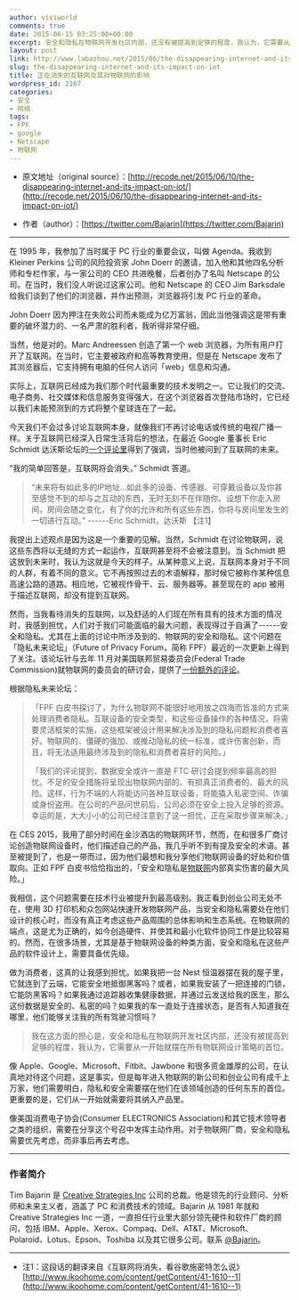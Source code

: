 ```yaml
---
author: viviworld
comments: true
date: 2015-06-15 03:25:00+00:00
excerpt: 安全和隐私在物联网开发社区内部，还没有被提高到足够的程度，我认为，它需要从一开始就摆在所有物联网设计策略的首位。对于物联网厂商，安全和隐私需要优先考虑，而非事后再去考虑。
layout: post
link: http://www.labazhou.net/2015/06/the-disappearing-internet-and-its-impact-on-iot/
slug: the-disappearing-internet-and-its-impact-on-iot
title: 正在消失的互联网及其对物联网的影响
wordpress_id: 2167
categories:
- 安全
- 网络
tags:
- FPF
- google
- Netscape
- 物联网
---
```



	
  * 原文地址（original source）：[http://recode.net/2015/06/10/the-disappearing-internet-and-its-impact-on-iot/](http://recode.net/2015/06/10/the-disappearing-internet-and-its-impact-on-iot/)

	
  * 作者（author）：[https://twitter.com/Bajarin](https://twitter.com/Bajarin)





* * *



在 1995 年，我参加了当时属于 PC 行业的重要会议，叫做 Agenda。我收到 Kleiner Perkins 公司的风险投资家 John Doerr 的邀请，加入他和其他四名分析师和专栏作家，与一家公司的 CEO 共进晚餐，后者创办了名叫 Netscape 的公司。在当时，我们没人听说过这家公司。他和 Netscape 的 CEO Jim Barksdale 给我们谈到了他们的浏览器，并作出预测，浏览器将引发 PC 行业的革命。

John Doerr 因为押注在失败公司而未能成为亿万富翁，因此当他强调这是带有重要的破坏潜力的、一名严肃的胜利者，我听得非常仔细。

当然，他是对的。Marc Andreessen 创造了第一个 web 浏览器，为所有用户打开了互联网。在当时，它主要被政府和高等教育使用，但是在 Netscape 发布了其浏览器后，它支持拥有电脑的任何人访问「web」信息和沟通。

实际上，互联网已经成为我们那个时代最重要的技术发明之一。它让我们的交流、电子商务、社交媒体和信息服务变得强大，在这个浏览器首次登陆市场时，它已经以我们未能预测到的方式将整个星球连在了一起。

今天我们不会过多讨论互联网本身，就像我们不再讨论电话或传统的电视广播一样。关于互联网已经深入日常生活背后的想法，在最近 Google 董事长 Eric Schmidt 达沃斯论坛的[一个评论里](http://www.businessinsider.com/google-chief-eric-schmidt-the-internet-will-disappear-2015-1)得到了强调，当时他被问到了互联网的未来。

“我的简单回答是，互联网将会消失，” Schmidt 答道。


<blockquote>“未来将有如此多的IP地址...如此多的设备、传感器、可穿戴设备以及你甚至感觉不到的却与之互动的东西，无时无刻不在伴随你。设想下你走入房间，房间会随之变化，有了你的允许和所有这些东西，你将与房间里发生的一切进行互动。” ------Eric Schmidt，达沃斯 【注1】</blockquote>


我提出上述观点是因为这是一个重要的见解。当然，Schmidt 在讨论物联网，说这些东西将以无缝的方式一起运作，互联网甚至将不会被注意到。当 Schmidt 把这放到未来时，我认为这就是今天的样子。从某种意义上说，互联网本身对于不同的人群，有着不同的意义。它不再按照过去的术语解释，那时候它被称作某种信息高速公路的道路。相应地，它被视作骨干、云、服务器等。甚至现在的 app 被用于描述互联网，却没有提到互联网。

然而，当我看待消失的互联网，以及舒适的人们现在所有具有的技术方面的情况时，我感到担忧，人们对于我们可能面临的最大问题，表现得过于自满了------安全和隐私。尤其在上面的讨论中所涉及到的、物联网的安全和隐私。这个问题在「隐私未来论坛」（Future of Privacy Forum，简称 FPF）最近的一次更新上得到了关注。该论坛针与去年 11 月对美国联邦贸易委员会(Federal Trade Commission)就物联网的委员会的研讨会，提供了[一份额外的评论](http://www.futureofprivacy.org/2014/01/13/comments-about-the-internet-of-things/)。

根据隐私未来论坛：


<blockquote>「FPF 白皮书探讨了，为什么物联网不能很好地用放之四海而皆准的方式来处理消费者隐私。互联设备的安全类型，和这些设备操作的各种情况，将需要灵活框架的实施，这些框架被设计用来解决涉及到的隐私问题和消费者喜好。物联网的、僵硬的强加、或推动隐私的统一标准，或许伤害创新，而且，将无法适用最终涉及到的隐私和消费者喜好的风险。」

「我们的评论提到，数据安全或许一直是 FTC 研讨会提到频率最高的担忧。不足的安全措施将呈现出物联网内部的、有损真正消费者的、最大的风险。这样，行为不端的人将能访问各种互联设备，将能撬入私密空间、诈骗或身份盗用。在公司的产品问世前后，公司必须在安全上投入足够的资源。幸运的是，大大小小的公司已经注意到了这一担忧，正在采取步骤来解决。」</blockquote>


在 CES 2015，我用了部分时间在金沙酒店的物联网环节，然而，在和很多厂商讨论创造物联网设备时，他们描述自己的产品，我几乎听不到有提及安全的术语。甚至被提到了，也是一带而过，因为他们最想和我分享他们物联网设备的好处和价值取向。正如 FPF 白皮书恰恰指出的，「安全和隐私是[物联网](http://www.labazhou.net/2014/05/simplicity-complexity-coin/)内部真实伤害的最大风险。」

我相信，这个问题需要在技术行业被提升到最高级别。我正看到创业公司无处不在，使用 3D 打印机和众包网站快速开发物联网产品，当安全和隐私需要处在他们设计的核心时，而没有真正考虑这些产品周围的总体影响和生态系统。在物联网的端点，这是尤为正确的，如今创造硬件、并使其和最小化软件协同工作是比较容易的。然而，在很多场景，尤其是基于物联网设备的种类方面，安全和隐私在这些产品的软件设计上，需要具备优先级。

做为消费者，这真的让我感到担忧。如果我把一台 Nest 恒温器摆在我的屋子里，它就连到了云端，它能安全地抵御黑客吗？或者，如果我安装了一把连接的门锁，它能防黑客吗？如果我通过追踪器收集健康数据，并通过云发送给我的医生，那么这份数据是安全的、私密的吗？如果我的车一直处于连接状态，是否有人知道我在哪里，他们能够关注我的所有驾驶习惯吗？


<blockquote>我在这方面的担心是，安全和隐私在物联网开发社区内部，还没有被提高到足够的程度，我认为，它需要从一开始就摆在所有物联网设计策略的首位。</blockquote>


像 Apple、Google、Microsoft、Fitbit、Jawbone 和很多资金雄厚的公司，在认真地对待这个问题，这是事实。但是每年进入物联网的新公司和创业公司有成千上万家，他们需要明白，隐私和安全需要摆在他们在该领域创造的任何东东的首位。更重要的是，它们从一开始就需要将其纳入产品里。

像美国消费电子协会(Consumer ELECTRONICS Association)和其它技术领导者之类的组织，需要在分享这个号召中发挥主动作用。对于物联网厂商，安全和隐私需要优先考虑，而非事后再去考虑。



* * *





### 作者简介


Tim Bajarin 是 [Creative Strategies Inc](http://creativestrategies.com/) 公司的总裁。他是领先的行业顾问、分析师和未来主义者，涵盖了 PC 和消费技术的领域。Bajarin 从 1981 年就和 Creative Strategies Inc 一道，一直担任行业里大部分领先硬件和软件厂商的顾问，包括 IBM、Apple、Xerox、Compaq、Dell、AT&T、Microsoft、Polaroid、Lotus、Epson、Toshiba 以及其它很多公司。联系 [@Bajarin](https://twitter.com/bajarin)。



* * *






	
  * 注1：这段话的翻译来自《互联网将消失，看谷歌施密特怎么说》[http://www.ikoohome.com/content/getContent/41-1610--1](http://www.ikoohome.com/content/getContent/41-1610--1)


